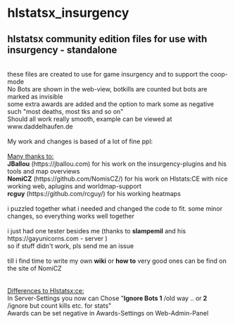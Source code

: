 # hlstatsx_insurgency
<h2>hlstatsx community edition files for use with insurgency - standalone</h2>
<br>
these files are created to use for game insurgency and to support the coop-mode <br>
No Bots are shown in the web-view, botkills are counted but bots are marked as invisible<br>
some extra awards are added and the option to mark some as negative such "most deaths, most tks and so on"<br>
Should all work really smooth, example can be viewed at www.daddelhaufen.de<br>
<br>
My work and changes is based of a lot of fine ppl:<br>
<br>
<u>Many thanks to:</u><br>
<b>JBallou</b> (https://jballou.com) for his work on the insurgency-plugins and his tools and map overviews<br>
<b>NomiCZ</b> (https://github.com/NomisCZ/) for his work on Hlstats:CE with nice working web, aplugins and worldmap-support<br>
<b>rcguy</b> (https://github.com/rcguy/) for his working heatmaps<br>
<br>
i puzzled together what i needed and changed the code to fit. some minor changes, so everything works well together<br>
<br>
i just had one tester besides me (thanks to <b>slampemil</b> and his https://gayunicorns.com - server )<br>
so if stuff didn't work, pls send me an issue<br>
<br>
till i find time to write my own <b>wiki</b> or <b>how to</b> very good ones can be find on the site of NomiCZ<br>
<br>
<br>
<u>Differences to Hlstatsx:ce:</u><br>
In Server-Settings you now can Chose "<b>Ignore Bots  1</b> /old way .. or<b> 2</b> /ignore but count kills etc. for stats"<br>
Awards can be set negative in Awards-Settings on Web-Admin-Panel<br>
